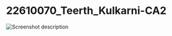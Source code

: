# 22610070_Teerth_Kulkarni-CA2
![Screenshot description](images/Screenshot%202024-08-04%20190405.png)
